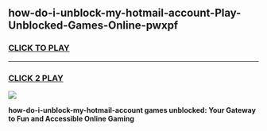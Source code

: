 
## how-do-i-unblock-my-hotmail-account-Play-Unblocked-Games-Online-pwxpf
<h3>
<a href="https://premium76.site?title=how-do-i-unblock-my-hotmail-account&ref=25A">CLICK TO PLAY</a></h3>
<hr>

<h3>
<a href="https://premium76.site?title=how-do-i-unblock-my-hotmail-account&ref=25A">CLICK 2 PLAY</a>
  
</h3>

<a href="https://premium76.site?title=how-do-i-unblock-my-hotmail-account&ref=25A"><img src="https://clearcache.store/games.png"></a>


**how-do-i-unblock-my-hotmail-account games unblocked: Your Gateway to Fun and Accessible Online Gaming**
